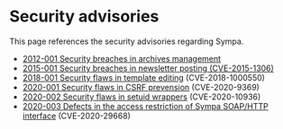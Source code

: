 Security advisories
===================

This page references the security advisories regarding Sympa.

  - [2012-001 Security breaches in archives management](2012-001.md)
  - [2015-001 Security breaches in newsletter posting (CVE-2015-1306)](2015-001.md)
  - [2018-001 Security flaws in template editing](2018-001.md) (CVE-2018-1000550)
  - [2020-001 Security flaws in CSRF prevension](2020-001.md) (CVE-2020-9369)
  - [2020-002 Security flaws in setuid wrappers](2020-002.md) (CVE-2020-10936)
  - [2020-003 Defects in the access restriction of Sympa SOAP/HTTP interface](2020-003.md) (CVE-2020-29668)
